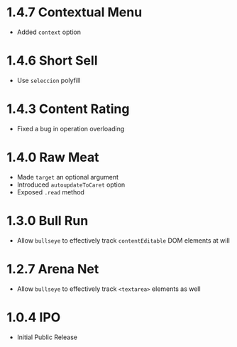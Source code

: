 # 1.4.7 Contextual Menu

- Added `context` option

# 1.4.6 Short Sell

- Use `seleccion` polyfill

# 1.4.3 Content Rating

- Fixed a bug in operation overloading

# 1.4.0 Raw Meat

- Made `target` an optional argument
- Introduced `autoupdateToCaret` option
- Exposed `.read` method

# 1.3.0 Bull Run

- Allow `bullseye` to effectively track `contentEditable` DOM elements at will

# 1.2.7 Arena Net

- Allow `bullseye` to effectively track `<textarea>` elements as well

# 1.0.4 IPO

- Initial Public Release
